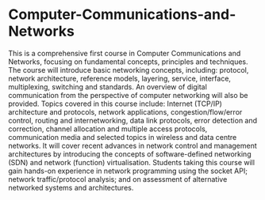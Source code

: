 # Computer-Communications-and-Networks


This is a comprehensive first course in Computer Communications and Networks, focusing on fundamental concepts, principles and techniques. The course will introduce basic networking concepts, including: protocol, network architecture, reference models, layering, service, interface, multiplexing, switching and standards. An overview of digital communication from the perspective of computer networking will also be provided. Topics covered in this course include: Internet (TCP/IP) architecture and protocols, network applications, congestion/flow/error control, routing and internetworking, data link protocols, error detection and correction, channel allocation and multiple access protocols, communication media and selected topics in wireless and data centre networks. It will cover recent advances in network control and management architectures by introducing the concepts of software-defined networking (SDN) and network (function) virtualisation. Students taking this course will gain hands-on experience in network programming using the socket API; network traffic/protocol analysis; and on assessment of alternative networked systems and architectures.
